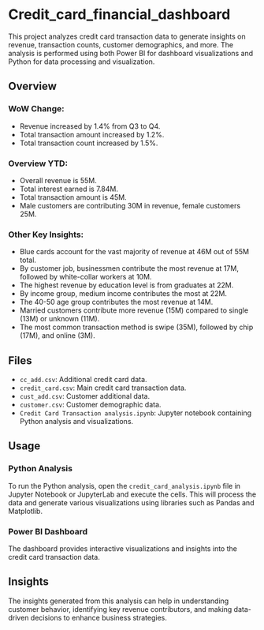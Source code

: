 # Credit_card_financial_dashboard

This project analyzes credit card transaction data to generate insights on revenue, transaction counts, customer demographics, and more. The analysis is performed using both Power BI for dashboard visualizations and Python for data processing and visualization.

## Overview

### WoW Change:
- Revenue increased by 1.4% from Q3 to Q4.
- Total transaction amount increased by 1.2%.
- Total transaction count increased by 1.5%.

### Overview YTD:
- Overall revenue is 55M.
- Total interest earned is 7.84M.
- Total transaction amount is 45M.
- Male customers are contributing 30M in revenue, female customers 25M.

### Other Key Insights:
- Blue cards account for the vast majority of revenue at 46M out of 55M total.
- By customer job, businessmen contribute the most revenue at 17M, followed by white-collar workers at 10M.
- The highest revenue by education level is from graduates at 22M.
- By income group, medium income contributes the most at 22M.
- The 40-50 age group contributes the most revenue at 14M.
- Married customers contribute more revenue (15M) compared to single (13M) or unknown (11M).
- The most common transaction method is swipe (35M), followed by chip (17M), and online (3M).

## Files

- `cc_add.csv`: Additional credit card data.
- `credit_card.csv`: Main credit card transaction data.
- `cust_add.csv`: Customer additional data.
- `customer.csv`: Customer demographic data.
- `Credit Card Transaction analysis.ipynb`: Jupyter notebook containing Python analysis and visualizations.

## Usage

### Python Analysis

To run the Python analysis, open the `credit_card_analysis.ipynb` file in Jupyter Notebook or JupyterLab and execute the cells. This will process the data and generate various visualizations using libraries such as Pandas and Matplotlib.

### Power BI Dashboard

 The dashboard provides interactive visualizations and insights into the credit card transaction data.

## Insights

The insights generated from this analysis can help in understanding customer behavior, identifying key revenue contributors, and making data-driven decisions to enhance business strategies.


